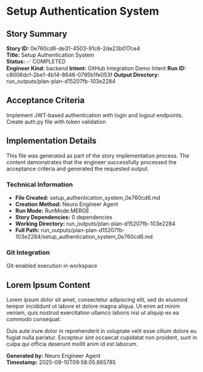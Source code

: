 # Setup Authentication System

## Story Summary
**Story ID:** 0e760cd6-de31-4503-91c6-2de23b017ce4  
**Title:** Setup Authentication System  
**Status:** ✅ COMPLETED  
**Engineer Kind:** backend
**Intent:** GitHub Integration Demo Intent
**Run ID:** c8006dcf-2be1-4b14-8646-0795b1fe053f
**Output Directory:** run_outputs/plan-plan-d15207fb-103e2284

## Acceptance Criteria
Implement JWT-based authentication with login and logout endpoints. Create auth.py file with token validation

## Implementation Details
This file was generated as part of the story implementation process. The content demonstrates that the engineer successfully processed the acceptance criteria and generated the requested output.

### Technical Information
- **File Created:** setup_authentication_system_0e760cd6.md
- **Creation Method:** Neuro Engineer Agent
- **Run Mode:** RunMode.MERGE
- **Story Dependencies:** 0 dependencies
- **Working Directory:** run_outputs/plan-plan-d15207fb-103e2284
- **Full Path:** run_outputs/plan-plan-d15207fb-103e2284/setup_authentication_system_0e760cd6.md

### Git Integration
Git-enabled execution in workspace

## Lorem Ipsum Content
Lorem ipsum dolor sit amet, consectetur adipiscing elit, sed do eiusmod tempor incididunt ut labore et dolore magna aliqua. Ut enim ad minim veniam, quis nostrud exercitation ullamco laboris nisi ut aliquip ex ea commodo consequat.

Duis aute irure dolor in reprehenderit in voluptate velit esse cillum dolore eu fugiat nulla pariatur. Excepteur sint occaecat cupidatat non proident, sunt in culpa qui officia deserunt mollit anim id est laborum.

**Generated by:** Neuro Engineer Agent  
**Timestamp:** 2025-09-10T09:58:05.865785
